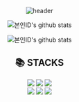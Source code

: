 <div align=center>

  ![header](https://capsule-render.vercel.app/api?type=waving&color=auto&height=250&section=header&text=Hello%20World&desc=lnuvy&fontColor=black&fontAlignY=40&fontSize=100&descSize=40&descAlignY=70)

</div>

<div align=center>
  
  ![본인ID's github stats](https://github-readme-stats.vercel.app/api?username=lnuvy&show_icons=true)

    
![본인ID's github stats](https://github-readme-stats.vercel.app/api/top-langs/?username=lnuvy&show_icons=true&hide_border=true&title_color=004386&icon_color=004386&layout=compact)
    

  <div>
    <h2>📚 STACKS</h2>
    <div>
      <img src="https://img.shields.io/badge/react-61DAFB?style=for-the-badge&logo=react&logoColor=black">
      <img src="https://img.shields.io/badge/ts-3178C6?style=for-the-badge&logo=typescript&logoColor=white">
      <img src="https://img.shields.io/badge/node.js-339933?style=for-the-badge&logo=Node.js&logoColor=white">
      <br>
      <img src="https://img.shields.io/badge/mysql-4479A1?style=for-the-badge&logo=mysql&logoColor=white"> 
      <img src="https://img.shields.io/badge/git-F05032?style=for-the-badge&logo=git&logoColor=white"> 
      <img src="https://img.shields.io/badge/aws-ec7211?style=for-the-badge&logo=amazonaws&logoColor=white"> 
      <br>
      <br>
    </div>
  </div>
  <br>
  <!--       <img src="https://img.shields.io/badge/javascript-F7DF1E?style=for-the-badge&logo=javascript&logoColor=black">  -->
<!--       <img src="https://img.shields.io/badge/mongoDB-ffffff?style=for-the-badge&logo=MongoDB&logoColor=47A248"> -->
<!--       <img src="https://img.shields.io/badge/express-000000?style=for-the-badge&logo=express&logoColor=white"> -->
<!--       <img src="https://img.shields.io/badge/mariaDB-003545?style=for-the-badge&logo=mariaDB&logoColor=white"> -->
<!--       <img src="https://img.shields.io/badge/bootstrap-7952B3?style=for-the-badge&logo=bootstrap&logoColor=white"> -->
<!--       <img src="https://img.shields.io/badge/firebase-FFCA28?style=for-the-badge&logo=firebase&logoColor=white"> -->
<!--       <img src="https://img.shields.io/badge/jquery-0769AD?style=for-the-badge&logo=jquery&logoColor=white"> -->
<!--       <img src="https://img.shields.io/badge/java-007396?style=for-the-badge&logo=java&logoColor=white"> -->
<!--       <img src="https://img.shields.io/badge/github-181717?style=for-the-badge&logo=github&logoColor=white"> -->
  
  
  
  
</div>
